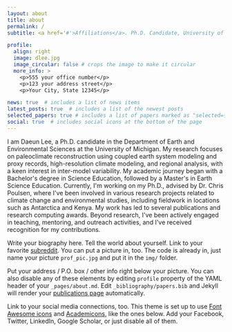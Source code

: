 ```yaml
---
layout: about
title: about
permalink: /
subtitle: <a href='#'>Affiliations</a>. Ph.D. Candidate, University of Michigan, Department of Earth and Environmental Sciences

profile:
  align: right
  image: dlee.jpg
  image_circular: false # crops the image to make it circular
  more_info: >
    <p>555 your office number</p>
    <p>123 your address street</p>
    <p>Your City, State 12345</p>

news: true  # includes a list of news items
latest_posts: true  # includes a list of the newest posts
selected_papers: true # includes a list of papers marked as "selected={true}"
social: true  # includes social icons at the bottom of the page
---
```


I am Daeun Lee, a Ph.D. candidate in the Department of Earth and Environmental Sciences at the University of Michigan. My research focuses on paleoclimate reconstruction using coupled earth system modeling and proxy records, high-resolution climate modeling, and regional analysis, with a keen interest in inter-model variability. My academic journey began with a Bachelor's degree in Science Education, followed by a Master's in Earth Science Education. Currently, I'm working on my Ph.D., advised by Dr. Chris Poulsen, where I've been involved in various research projects related to climate change and environmental studies, including fieldwork in locations such as Antarctica and Kenya. My work has led to several publications and research computing awards. Beyond research, I've been actively engaged in teaching, mentoring, and outreach activities, and I've received recognition for my contributions.

Write your biography here. Tell the world about yourself. Link to your favorite [subreddit](http://reddit.com). You can put a picture in, too. The code is already in, just name your picture `prof_pic.jpg` and put it in the `img/` folder.

Put your address / P.O. box / other info right below your picture. You can also disable any of these elements by editing `profile` property of the YAML header of your `_pages/about.md`. Edit `_bibliography/papers.bib` and Jekyll will render your [publications page](/al-folio/publications/) automatically.

Link to your social media connections, too. This theme is set up to use [Font Awesome icons](https://fontawesome.com/) and [Academicons](https://jpswalsh.github.io/academicons/), like the ones below. Add your Facebook, Twitter, LinkedIn, Google Scholar, or just disable all of them.
